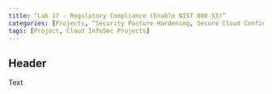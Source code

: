 ```yaml
---
title: “Lab 17 - Regulatory Compliance (Enable NIST 800-53)”
categories: [Projects, “Security Posture Hardening, Secure Cloud Configuration, Regulatory Compliance”] 
tags: [Project, Cloud InfoSec Projects]
---
```


## Header

Text
